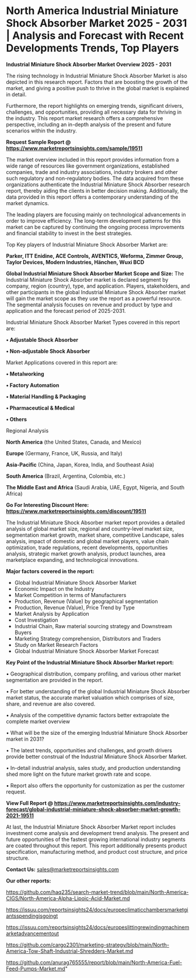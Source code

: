 # North America Industrial Miniature Shock Absorber Market 2025 - 2031 | Analysis and Forecast with Recent Developments Trends, Top Players

<Strong> Industrial Miniature Shock Absorber Market Overview 2025 - 2031</strong>

The rising technology in Industrial Miniature Shock Absorber Market is also depicted in this research report. Factors that are boosting the growth of the market, and giving a positive push to thrive in the global market is explained in detail.

Furthermore, the report highlights on emerging trends, significant drivers, challenges, and opportunities, providing all necessary data for thriving in the industry. This report market research offers a comprehensive perspective, including an in-depth analysis of the present and future scenarios within the industry.

<strong>Request Sample Report @ <a href=https://www.marketreportsinsights.com/sample/19511>https://www.marketreportsinsights.com/sample/19511</a></strong>

The market overview included in this report provides information from a wide range of resources like government organizations, established companies, trade and industry associations, industry brokers and other such regulatory and non-regulatory bodies. The data acquired from these organizations authenticate the Industrial Miniature Shock Absorber research report, thereby aiding the clients in better decision making. Additionally, the data provided in this report offers a contemporary understanding of the market dynamics.

The leading players are focusing mainly on technological advancements in order to improve efficiency. The long-term development patterns for this market can be captured by continuing the ongoing process improvements and financial stability to invest in the best strategies.

Top Key players of Industrial Miniature Shock Absorber Market are:

<strong>Parker, ITT Enidine, ACE Controls, AVENTICS, Weforma, Zimmer Group, Taylor Devices, Modern Industries, Hänchen, Wuxi BCD</strong>

<strong><b>Global Industrial Miniature Shock Absorber Market Scope and Size:</b></strong>
The Industrial Miniature Shock Absorber market is declared segment by company, region (country), type, and application. Players, stakeholders, and other participants in the global Industrial Miniature Shock Absorber market will gain the market scope as they use the report as a powerful resource. The segmental analysis focuses on revenue and product by type and application and the forecast period of 2025-2031.

Industrial Miniature Shock Absorber Market Types covered in this report are:

<strong>• Adjustable Shock Absorber

• Non-adjustable Shock Absorber</strong>

Market Applications covered in this report are:

<strong>• Metalworking

• Factory Automation

• Material Handling & Packaging

• Pharmaceutical & Medical

• Others</strong> 

Regional Analysis

<strong>North America</strong> (the United States, Canada, and Mexico)

<strong>Europe</strong> (Germany, France, UK, Russia, and Italy)

<strong>Asia-Pacific</strong> (China, Japan, Korea, India, and Southeast Asia)

<strong>South America</strong> (Brazil, Argentina, Colombia, etc.)

<strong>The Middle East and Africa</strong> (Saudi Arabia, UAE, Egypt, Nigeria, and South Africa)

<strong>Go For Interesting Discount Here: <a href=https://www.marketreportsinsights.com/discount/19511>https://www.marketreportsinsights.com/discount/19511</a></strong>

The Industrial Miniature Shock Absorber market report provides a detailed analysis of global market size, regional and country-level market size, segmentation market growth, market share, competitive Landscape, sales analysis, impact of domestic and global market players, value chain optimization, trade regulations, recent developments, opportunities analysis, strategic market growth analysis, product launches, area marketplace expanding, and technological innovations.

<strong><b>Major factors covered in the report:</b></strong>
<ul>
  <li>Global Industrial Miniature Shock Absorber Market </li>
  <li>Economic Impact on the Industry</li>
  <li>Market Competition in terms of Manufacturers</li>
  <li>Production, Revenue (Value) by geographical segmentation</li>
  <li>Production, Revenue (Value), Price Trend by Type</li>
  <li>Market Analysis by Application</li>
  <li>Cost Investigation</li>
  <li>Industrial Chain, Raw material sourcing strategy and Downstream Buyers</li>
  <li>Marketing Strategy comprehension, Distributors and Traders</li>
  <li>Study on Market Research Factors</li>
  <li>Global Industrial Miniature Shock Absorber Market Forecast</li>
</ul>

<strong><b>Key Point of the Industrial Miniature Shock Absorber Market report:</b></strong>

• Geographical distribution, company profiling, and various other market segmentation are provided in the report.

• For better understanding of the global Industrial Miniature Shock Absorber market status, the accurate market valuation which comprises of size, share, and revenue are also covered.

• Analysis of the competitive dynamic factors better extrapolate the complete market overview

• What will be the size of the emerging Industrial Miniature Shock Absorber market in 2031?

• The latest trends, opportunities and challenges, and growth drivers provide better construal of the Industrial Miniature Shock Absorber Market.

• In-detail industrial analysis, sales study, and production understanding shed more light on the future market growth rate and scope.

• Report also offers the opportunity for customization as per the customer request.

<strong><b>View Full Report @ <a href=https://www.marketreportsinsights.com/industry-forecast/global-industrial-miniature-shock-absorber-market-growth-2021-19511>https://www.marketreportsinsights.com/industry-forecast/global-industrial-miniature-shock-absorber-market-growth-2021-19511</a></b></strong>


At last, the Industrial Miniature Shock Absorber Market report includes investment come analysis and development trend analysis. The present and future opportunities of the fastest growing international industry segments are coated throughout this report. This report additionally presents product specification, manufacturing method, and product cost structure, and price structure.

<strong>Contact Us:</strong>
sales@marketreportsinsights.com

<strong>Our other reports:</strong>

<a href=https://github.com/haq235/search-market-trend/blob/main/North-America-CIGS/North-America-Alpha-Lipoic-Acid-Market.md>https://github.com/haq235/search-market-trend/blob/main/North-America-CIGS/North-America-Alpha-Lipoic-Acid-Market.md</a>

<a href=https://issuu.com/reportsinsights24/docs/europeclimaticchambersmarketgiantsspendingisgoingt>https://issuu.com/reportsinsights24/docs/europeclimaticchambersmarketgiantsspendingisgoingt</a>

<a href=https://issuu.com/reportsinsights24/docs/europeslittingrewindingmachinemarketadvancementout>https://issuu.com/reportsinsights24/docs/europeslittingrewindingmachinemarketadvancementout</a>

<a href=https://github.com/cargo2301/marketing-strategy/blob/main/North-America-Tow-Shaft-Industrial-Shredders-Market.md>https://github.com/cargo2301/marketing-strategy/blob/main/North-America-Tow-Shaft-Industrial-Shredders-Market.md</a>

<a href=https://github.com/anurag765555/report/blob/main/North-America-Fuel-Feed-Pumps-Market.md>https://github.com/anurag765555/report/blob/main/North-America-Fuel-Feed-Pumps-Market.md</a>"
